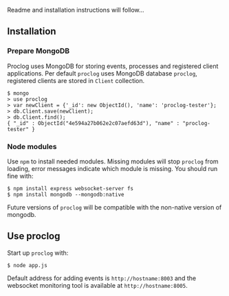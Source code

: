 Readme and installation instructions will follow...

## Installation

### Prepare MongoDB

Proclog uses MongoDB for storing events, processes and registered client applications. Per default `proclog` uses MongoDB database `proclog`, registered clients are stored in `Client` collection.

    $ mongo
    > use proclog
    > var newClient = {'_id': new ObjectId(), 'name': 'proclog-tester'};
    > db.Client.save(newClient);
    > db.Client.find();
    { "_id" : ObjectId("4e594a27b062e2c07aefd63d"), "name" : "proclog-tester" }

### Node modules

Use `npm` to install needed modules. Missing modules will stop `proclog` from loading, error messages indicate which module is missing. You should run fine with:

    $ npm install express websocket-server fs
    $ npm install mongodb --mongodb:native

Future versions of `proclog` will be compatible with the non-native version of mongodb.

## Use proclog

Start up `proclog` with:

    $ node app.js

Default address for adding events is `http://hostname:8003` and the websocket monitoring tool is available at `http://hostname:8005`. 